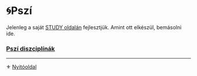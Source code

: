 # 🌀Pszí

Jelenleg a saját [STUDY oldalán](https://github.com/kaktusztea/szilankrpg/wiki/STUDY.pszi) fejlesztjük. Amint ott elkészül, bemásolni ide.

### [Pszí diszciplínák](091_pszi_diszciplinak.md)

---

⚜️ [Nyitóoldal](start.md#9-psz%C3%AD-)
